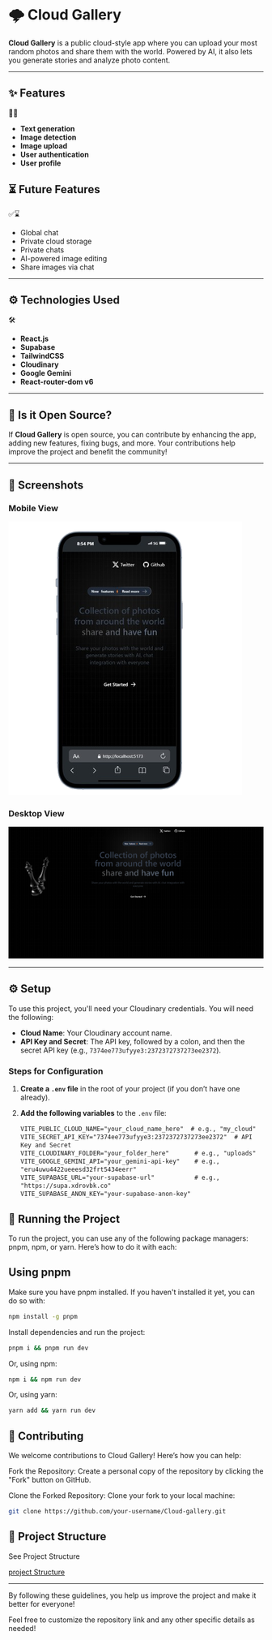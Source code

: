 # 🌩️ Cloud Gallery

**Cloud Gallery** is a public cloud-style app where you can upload your most random photos and share them with the world. Powered by AI, it also lets you generate stories and analyze photo content.

---

## ✨ Features

🐧🦖

- **Text generation**
- **Image detection**
- **Image upload**
- **User authentication**
- **User profile**

## ⏳ Future Features

✅⌛

- Global chat
- Private cloud storage
- Private chats
- AI-powered image editing
- Share images via chat

---

## ⚙️ Technologies Used

🛠️

- **React.js**
- **Supabase**
- **TailwindCSS**
- **Cloudinary**
- **Google Gemini**
- **React-router-dom v6**

---

## 📖 Is it Open Source?

If **Cloud Gallery** is open source, you can contribute by enhancing the app, adding new features, fixing bugs, and more. Your contributions help improve the project and benefit the community!

---

## 📸 Screenshots

### Mobile View

![Cloud-demo](./src/assets/img/movile-image.png)

### Desktop View

![Cloud-demo](./src/assets/img/image.png)

---

## ⚙️ Setup

To use this project, you'll need your Cloudinary credentials. You will need the following:

- **Cloud Name**: Your Cloudinary account name.
- **API Key and Secret**: The API key, followed by a colon, and then the secret API key (e.g., `7374ee773ufyye3:2372372737273ee2372`).

### Steps for Configuration

1. **Create a `.env` file** in the root of your project (if you don’t have one already).

2. **Add the following variables** to the `.env` file:

   ```env
   VITE_PUBLIC_CLOUD_NAME="your_cloud_name_here"  # e.g., "my_cloud"
   VITE_SECRET_API_KEY="7374ee773ufyye3:2372372737273ee2372"  # API Key and Secret
   VITE_CLOUDINARY_FOLDER="your_folder_here"       # e.g., "uploads"
   VITE_GOOGLE_GEMINI_API="your_gemini-api-key"    # e.g., "eru4uwu4422ueeesd32frt5434eerr"
   VITE_SUPABASE_URL="your-supabase-url"           # e.g., "https://supa.xdrovbk.co"
   VITE_SUPABASE_ANON_KEY="your-supabase-anon-key"
   ```

## 🚀 Running the Project

To run the project, you can use any of the following package managers: pnpm, npm, or yarn. Here’s how to do it with each:

## Using pnpm

Make sure you have pnpm installed. If you haven't installed it yet, you can do so with:

```bash
npm install -g pnpm
```

Install dependencies and run the project:

```bash
pnpm i && pnpm run dev
```

Or, using npm:

```bash
npm i && npm run dev
```

Or, using yarn:

```bash
yarn add && yarn run dev
```

## 🤝 Contributing

We welcome contributions to Cloud Gallery! Here’s how you can help:

Fork the Repository: Create a personal copy of the repository by clicking the "Fork" button on GitHub.

Clone the Forked Repository: Clone your fork to your local machine:

```bash
git clone https://github.com/your-username/Cloud-gallery.git
```

## 📁 Project Structure

See Project Structure

[project Structure](./ARCHITECTURE.md)

---

By following these guidelines, you help us improve the project and make it better for everyone!

Feel free to customize the repository link and any other specific details as needed!
